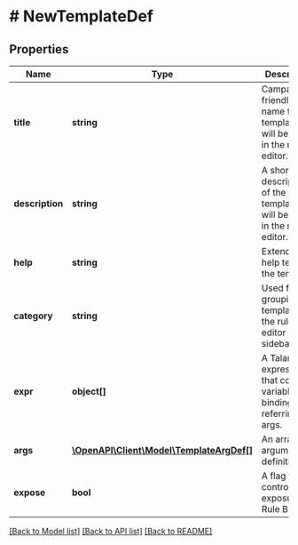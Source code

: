 # # NewTemplateDef

## Properties

Name | Type | Description | Notes
------------ | ------------- | ------------- | -------------
**title** | **string** | Campaigner-friendly name for the template that will be shown in the rule editor. | 
**description** | **string** | A short description of the template that will be shown in the rule editor. | [optional] 
**help** | **string** | Extended help text for the template. | [optional] 
**category** | **string** | Used for grouping templates in the rule editor sidebar. | 
**expr** | **object[]** | A Talang expression that contains variable bindings referring to args. | 
**args** | [**\OpenAPI\Client\Model\TemplateArgDef[]**](TemplateArgDef.md) | An array of argument definitions. | 
**expose** | **bool** | A flag to control exposure in Rule Builder. | [optional] [default to false]

[[Back to Model list]](../../README.md#documentation-for-models) [[Back to API list]](../../README.md#documentation-for-api-endpoints) [[Back to README]](../../README.md)


